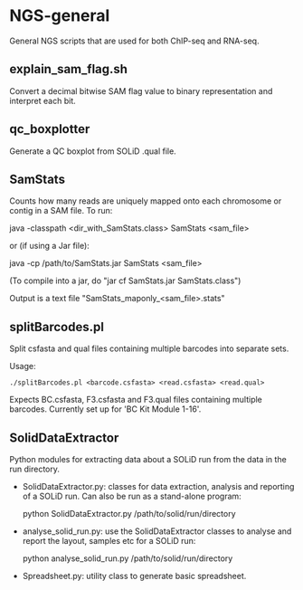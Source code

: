 NGS-general
===========

General NGS scripts that are used for both ChIP-seq and RNA-seq.

explain_sam_flag.sh
-------------------
Convert a decimal bitwise SAM flag value to binary representation and
interpret each bit.

qc_boxplotter
-------------
Generate a QC boxplot from SOLiD .qual file.

SamStats
--------
Counts how many reads are uniquely mapped onto each chromosome or
contig in a SAM file. To run:

java -classpath <dir_with_SamStats.class> SamStats <sam_file>

or (if using a Jar file):

java -cp /path/to/SamStats.jar SamStats <sam_file>

(To compile into a jar, do "jar cf SamStats.jar SamStats.class")

Output is a text file "SamStats_maponly_<sam_file>.stats"

splitBarcodes.pl
----------------
Split csfasta and qual files containing multiple barcodes into separate sets.

Usage:

    ./splitBarcodes.pl <barcode.csfasta> <read.csfasta> <read.qual>

Expects BC.csfasta, F3.csfasta and F3.qual files containing multiple barcodes.
Currently set up for 'BC Kit Module 1-16'.

SolidDataExtractor
------------------
Python modules for extracting data about a SOLiD run from the data in
the run directory.

- SolidDataExtractor.py: classes for data extraction, analysis and
  reporting of a SOLiD run.
  Can also be run as a stand-alone program:

  python SolidDataExtractor.py /path/to/solid/run/directory

- analyse_solid_run.py: use the SolidDataExtractor classes to analyse
  and report the layout, samples etc for a SOLiD run:

  python analyse_solid_run.py /path/to/solid/run/directory

- Spreadsheet.py: utility class to generate basic spreadsheet.
